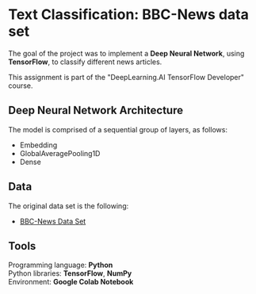 # Text Classification: BBC-News data set
The goal of the project was to implement a **Deep Neural Network**, using **TensorFlow**, to classify different news articles.

This assignment is part of the "DeepLearning.AI TensorFlow Developer" course.

## Deep Neural Network Architecture
The model is comprised of a sequential group of layers, as follows:
- Embedding
- GlobalAveragePooling1D
- Dense

## Data
The original data set is the following:  
-	[BBC-News Data Set](https://www.kaggle.com/competitions/learn-ai-bbc/data?select=BBC+News+Train.csv)

## Tools
Programming language: **Python**  
Python libraries: **TensorFlow**, **NumPy**  
Environment: **Google Colab Notebook**  
